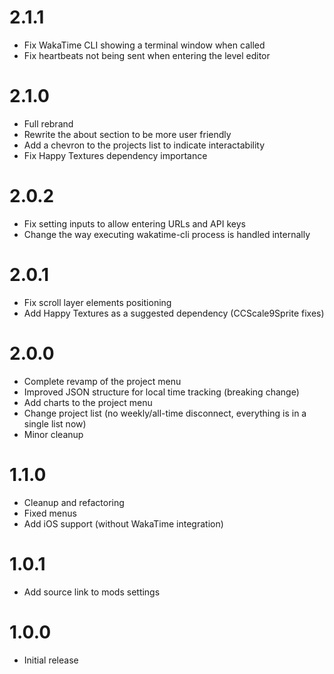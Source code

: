 # 2.1.1
- Fix WakaTime CLI showing a terminal window when called
- Fix heartbeats not being sent when entering the level editor

# 2.1.0
- Full rebrand
- Rewrite the about section to be more user friendly 
- Add a chevron to the projects list to indicate interactability
- Fix Happy Textures dependency importance

# 2.0.2
- Fix setting inputs to allow entering URLs and API keys
- Change the way executing wakatime-cli process is handled internally

# 2.0.1
- Fix scroll layer elements positioning
- Add Happy Textures as a suggested dependency (CCScale9Sprite fixes)

# 2.0.0
- Complete revamp of the project menu
- Improved JSON structure for local time tracking (breaking change)
- Add charts to the project menu
- Change project list (no weekly/all-time disconnect, everything is in a single list now)
- Minor cleanup

# 1.1.0
- Cleanup and refactoring
- Fixed menus
- Add iOS support (without WakaTime integration)

# 1.0.1
- Add source link to mods settings

# 1.0.0
- Initial release
